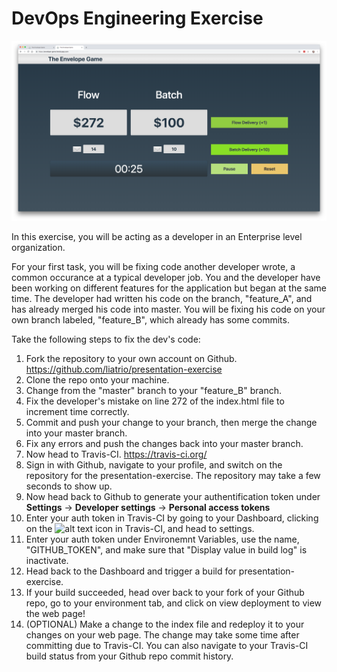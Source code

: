 # DevOps Engineering Exercise

![alt text](screenshot.png)

In this exercise, you will be acting as a developer in an Enterprise level
organization.

For your first task, you will be fixing code another developer wrote, a
common occurance at a typical developer job. You and the developer have been
working on different features for the application but began at the same time.
The developer had written his code on the branch, "feature_A", 
and has already merged his code into master. You will be fixing his code 
on your own branch labeled, "feature_B", which already has some commits.

Take the following steps to fix the dev's code:
1. Fork the repository to your own account on Github.
  <https://github.com/liatrio/presentation-exercise>
2. Clone the repo onto your machine.
3. Change from the "master" branch to your "feature_B" branch.
4. Fix the developer's mistake on line 272 of the index.html file to increment
time correctly.
5. Commit and push your change to your branch, then merge the change into your
master branch.
6. Fix any errors and push the changes back into your master branch.
7. Now head to Travis-CI.
  <https://travis-ci.org/>
8. Sign in with Github, navigate to your profile, and switch on the repository
for the presentation-exercise. The repository may take a few seconds to show up.
9. Now head back to Github to generate your authentification token under
  __Settings__ -> __Developer settings__ -> __Personal access tokens__
10. Enter your auth token in Travis-CI by going to your Dashboard, clicking on
the ![alt text](https://github.com/liatrio/presentation-exercise/blob/master/Icon.png "travis-icon") icon in Travis-CI,
and head to settings.
11. Enter your auth token under Environemnt Variables, use the name,
"GITHUB_TOKEN", and make sure that "Display value in build log" is inactivate. 
12. Head back to the Dashboard and trigger a build for presentation-exercise.
13. If your build succeeded, head over back to your fork of your Github repo,
go to your environment tab, and click on view deployment to view the web page!
14. (OPTIONAL) Make a change to the index file and redeploy it to your changes
on your web page. The change may take some time after committing due to
Travis-CI. You can also navigate to your Travis-CI build status from your
Github repo commit history.
